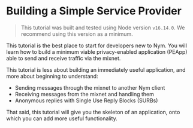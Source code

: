 # Building a Simple Service Provider

>This tutorial was built and tested using Node version `v16.14.0`. We recommend using this version as a minimum.

This tutorial is the best place to start for developers new to Nym. You will learn how to build a minimum viable privacy-enabled application (PEApp) able to send and receive traffic via the mixnet.

This tutorial is less about building an immediately useful application, and more about beginning to understand:
* Sending messages through the mixnet to another Nym client  
* Receiving messages from the mixnet and handling them 
* Anonymous replies with Single Use Reply Blocks (SURBs)

That said, this tutorial will give you the skeleton of an application, onto which you can add more useful functionality. 












    

    





    



   
